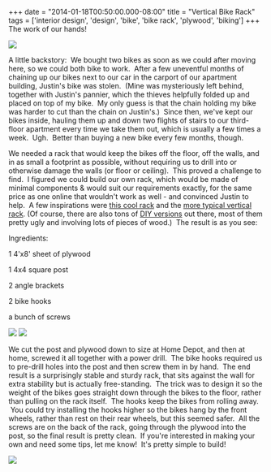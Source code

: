 +++
date = "2014-01-18T00:50:00.000-08:00"
title = "Vertical Bike Rack"
tags = ['interior design', 'design', 'bike', 'bike rack', 'plywood', 'biking']
+++
The work of our hands!

<img src="http://4.bp.blogspot.com/-xfMLqtfyrGY/UtjghWuXDHI/AAAAAAAADBg/RNU8GlDpkAI/s1600/IMG_20140116_225923.jpg"/>

A little backstory:  We bought two bikes as soon as we could after moving here, so we could both bike to work.  After a few uneventful months of chaining up our bikes next to our car in the carport of our apartment building, Justin's bike was stolen.  (Mine was mysteriously left behind, together with Justin's pannier, which the thieves helpfully folded up and placed on top of my bike.  My only guess is that the chain holding my bike was harder to cut than the chain on Justin's.)  Since then, we've kept our bikes inside, hauling them up and down two flights of stairs to our third-floor apartment every time we take them out, which is usually a few times a week.  Ugh.  Better than buying a new bike every few months, though.

We needed a rack that would keep the bikes off the floor, off the walls, and in as small a footprint as possible, without requiring us to drill into or otherwise damage the walls (or floor or ceiling).  This proved a challenge to find.  I figured we could build our own rack, which would be made of minimal components & would suit our requirements exactly, for the same price as one online that wouldn't work as well - and convinced Justin to help.  A few inspirations were [this cool rack](http://www.bicyclestoragedesigns.com/ABOUT-OUR-PRODUCTS.html) and the [more typical vertical rack](http://www.quarterre.com/products-page/branchline-3/branchline-information/). (Of course, there are also tons of [DIY versions](http://www.instructables.com/id/Bike-Tree/) out there, most of them pretty ugly and involving lots of pieces of wood.)  The result is as you see:

Ingredients:

1 4'x8' sheet of plywood

1 4x4 square post

2 angle brackets

2 bike hooks

a bunch of screws

<img src="http://1.bp.blogspot.com/-8PfdsOcRPnk/UtjgfBuwxBI/AAAAAAAADBM/D4wdjtS6RkM/s1600/IMG_20140116_230131.jpg"/>

<img src="http://2.bp.blogspot.com/-fshWzk-UUJg/UtjggOoltdI/AAAAAAAADBQ/xaVFUMhrNa0/s1600/IMG_20140116_230104.jpg"/>

We cut the post and plywood down to size at Home Depot, and then at home, screwed it all together with a power drill.  The bike hooks required us to pre-drill holes into the post and then screw them in by hand.  The end result is a surprisingly stable and sturdy rack, that sits against the wall for extra stability but is actually free-standing.  The trick was to design it so the weight of the bikes goes straight down through the bikes to the floor, rather than pulling on the rack itself.  The hooks keep the bikes from rolling away.  You could try installing the hooks higher so the bikes hang by the front wheels, rather than rest on their rear wheels, but this seemed safer.  All the screws are on the back of the rack, going through the plywood into the post, so the final result is pretty clean.  If you're interested in making your own and need some tips, let me know!  It's pretty simple to build!

<img src="http://2.bp.blogspot.com/-ZzTnbvXJvn4/UtjgdsGMnAI/AAAAAAAADBA/m8Gbf8EKb1k/s1600/IMG_20140116_230541.jpg"/>
